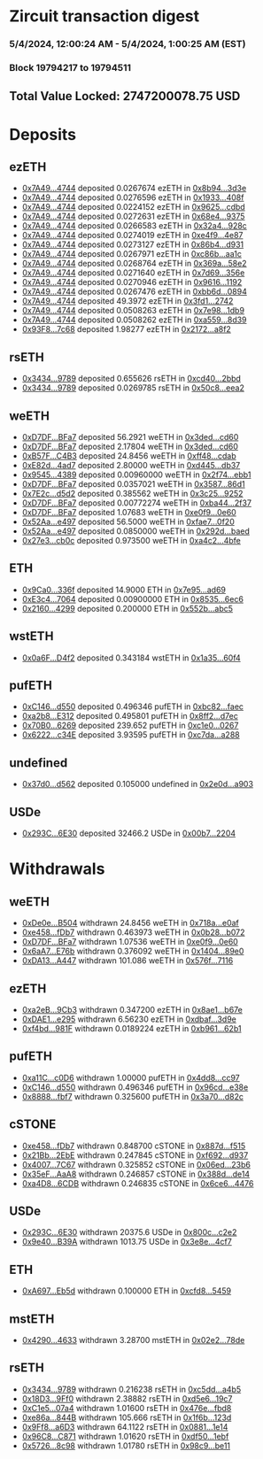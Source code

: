 # Zircuit transaction digest
### 5/4/2024, 12:00:24 AM - 5/4/2024, 1:00:25 AM (EST)
### Block 19794217 to 19794511

## Total Value Locked: 2747200078.75 USD

# Deposits
## ezETH
- [0x7A49...4744](https://etherscan.io/address/0x7A493Be5c2ce014cD049Bf178a1ac0Db1B434744) deposited 0.0267674 ezETH in [0x8b94...3d3e](https://etherscan.io/tx/0x7A493Be5c2ce014cD049Bf178a1ac0Db1B434744)
- [0x7A49...4744](https://etherscan.io/address/0x7A493Be5c2ce014cD049Bf178a1ac0Db1B434744) deposited 0.0276596 ezETH in [0x1933...408f](https://etherscan.io/tx/0x7A493Be5c2ce014cD049Bf178a1ac0Db1B434744)
- [0x7A49...4744](https://etherscan.io/address/0x7A493Be5c2ce014cD049Bf178a1ac0Db1B434744) deposited 0.0224152 ezETH in [0x9625...cdbd](https://etherscan.io/tx/0x7A493Be5c2ce014cD049Bf178a1ac0Db1B434744)
- [0x7A49...4744](https://etherscan.io/address/0x7A493Be5c2ce014cD049Bf178a1ac0Db1B434744) deposited 0.0272631 ezETH in [0x68e4...9375](https://etherscan.io/tx/0x7A493Be5c2ce014cD049Bf178a1ac0Db1B434744)
- [0x7A49...4744](https://etherscan.io/address/0x7A493Be5c2ce014cD049Bf178a1ac0Db1B434744) deposited 0.0266583 ezETH in [0x32a4...928c](https://etherscan.io/tx/0x7A493Be5c2ce014cD049Bf178a1ac0Db1B434744)
- [0x7A49...4744](https://etherscan.io/address/0x7A493Be5c2ce014cD049Bf178a1ac0Db1B434744) deposited 0.0274019 ezETH in [0xe4f9...4e87](https://etherscan.io/tx/0x7A493Be5c2ce014cD049Bf178a1ac0Db1B434744)
- [0x7A49...4744](https://etherscan.io/address/0x7A493Be5c2ce014cD049Bf178a1ac0Db1B434744) deposited 0.0273127 ezETH in [0x86b4...d931](https://etherscan.io/tx/0x7A493Be5c2ce014cD049Bf178a1ac0Db1B434744)
- [0x7A49...4744](https://etherscan.io/address/0x7A493Be5c2ce014cD049Bf178a1ac0Db1B434744) deposited 0.0267971 ezETH in [0xc86b...aa1c](https://etherscan.io/tx/0x7A493Be5c2ce014cD049Bf178a1ac0Db1B434744)
- [0x7A49...4744](https://etherscan.io/address/0x7A493Be5c2ce014cD049Bf178a1ac0Db1B434744) deposited 0.0268764 ezETH in [0x369a...58e2](https://etherscan.io/tx/0x7A493Be5c2ce014cD049Bf178a1ac0Db1B434744)
- [0x7A49...4744](https://etherscan.io/address/0x7A493Be5c2ce014cD049Bf178a1ac0Db1B434744) deposited 0.0271640 ezETH in [0x7d69...356e](https://etherscan.io/tx/0x7A493Be5c2ce014cD049Bf178a1ac0Db1B434744)
- [0x7A49...4744](https://etherscan.io/address/0x7A493Be5c2ce014cD049Bf178a1ac0Db1B434744) deposited 0.0270946 ezETH in [0x9616...1192](https://etherscan.io/tx/0x7A493Be5c2ce014cD049Bf178a1ac0Db1B434744)
- [0x7A49...4744](https://etherscan.io/address/0x7A493Be5c2ce014cD049Bf178a1ac0Db1B434744) deposited 0.0267476 ezETH in [0xbb6d...0894](https://etherscan.io/tx/0x7A493Be5c2ce014cD049Bf178a1ac0Db1B434744)
- [0x7A49...4744](https://etherscan.io/address/0x7A493Be5c2ce014cD049Bf178a1ac0Db1B434744) deposited 49.3972 ezETH in [0x3fd1...2742](https://etherscan.io/tx/0x7A493Be5c2ce014cD049Bf178a1ac0Db1B434744)
- [0x7A49...4744](https://etherscan.io/address/0x7A493Be5c2ce014cD049Bf178a1ac0Db1B434744) deposited 0.0508263 ezETH in [0x7e98...1db9](https://etherscan.io/tx/0x7A493Be5c2ce014cD049Bf178a1ac0Db1B434744)
- [0x7A49...4744](https://etherscan.io/address/0x7A493Be5c2ce014cD049Bf178a1ac0Db1B434744) deposited 0.0508262 ezETH in [0xa559...8d39](https://etherscan.io/tx/0x7A493Be5c2ce014cD049Bf178a1ac0Db1B434744)
- [0x93F8...7c68](https://etherscan.io/address/0x93F83617E054F9883177420e40E4e9Fc47337c68) deposited 1.98277 ezETH in [0x2172...a8f2](https://etherscan.io/tx/0x93F83617E054F9883177420e40E4e9Fc47337c68)
## rsETH
- [0x3434...9789](https://etherscan.io/address/0x34349c5569e7B846c3558961552D2202760A9789) deposited 0.655626 rsETH in [0xcd40...2bbd](https://etherscan.io/tx/0x34349c5569e7B846c3558961552D2202760A9789)
- [0x3434...9789](https://etherscan.io/address/0x34349c5569e7B846c3558961552D2202760A9789) deposited 0.0269785 rsETH in [0x50c8...eea2](https://etherscan.io/tx/0x34349c5569e7B846c3558961552D2202760A9789)
## weETH
- [0xD7DF...BFa7](https://etherscan.io/address/0xD7DF7E085214743530afF339aFC420c7c720BFa7) deposited 56.2921 weETH in [0x3ded...cd60](https://etherscan.io/tx/0xD7DF7E085214743530afF339aFC420c7c720BFa7)
- [0xD7DF...BFa7](https://etherscan.io/address/0xD7DF7E085214743530afF339aFC420c7c720BFa7) deposited 2.17804 weETH in [0x3ded...cd60](https://etherscan.io/tx/0xD7DF7E085214743530afF339aFC420c7c720BFa7)
- [0xB57F...C4B3](https://etherscan.io/address/0xB57Fc8E76E9531137D698f41a5ec527b22BFC4B3) deposited 24.8456 weETH in [0xff48...cdab](https://etherscan.io/tx/0xB57Fc8E76E9531137D698f41a5ec527b22BFC4B3)
- [0xE82d...4ad7](https://etherscan.io/address/0xE82db3e869F19da2AcfC948Ad80C35744D474ad7) deposited 2.80000 weETH in [0xd445...db37](https://etherscan.io/tx/0xE82db3e869F19da2AcfC948Ad80C35744D474ad7)
- [0x9545...4389](https://etherscan.io/address/0x9545Bec27D2Be86787c9b1EDa1422D47FB434389) deposited 0.00960000 weETH in [0x2f74...ebb1](https://etherscan.io/tx/0x9545Bec27D2Be86787c9b1EDa1422D47FB434389)
- [0xD7DF...BFa7](https://etherscan.io/address/0xD7DF7E085214743530afF339aFC420c7c720BFa7) deposited 0.0357021 weETH in [0x3587...86d1](https://etherscan.io/tx/0xD7DF7E085214743530afF339aFC420c7c720BFa7)
- [0x7E2c...d5d2](https://etherscan.io/address/0x7E2cDfFBd341E2a69D5ac3a1d39273937275d5d2) deposited 0.385562 weETH in [0x3c25...9252](https://etherscan.io/tx/0x7E2cDfFBd341E2a69D5ac3a1d39273937275d5d2)
- [0xD7DF...BFa7](https://etherscan.io/address/0xD7DF7E085214743530afF339aFC420c7c720BFa7) deposited 0.00772274 weETH in [0xba44...2f37](https://etherscan.io/tx/0xD7DF7E085214743530afF339aFC420c7c720BFa7)
- [0xD7DF...BFa7](https://etherscan.io/address/0xD7DF7E085214743530afF339aFC420c7c720BFa7) deposited 1.07683 weETH in [0xe0f9...0e60](https://etherscan.io/tx/0xD7DF7E085214743530afF339aFC420c7c720BFa7)
- [0x52Aa...e497](https://etherscan.io/address/0x52Aa899454998Be5b000Ad077a46Bbe360F4e497) deposited 56.5000 weETH in [0xfae7...0f20](https://etherscan.io/tx/0x52Aa899454998Be5b000Ad077a46Bbe360F4e497)
- [0x52Aa...e497](https://etherscan.io/address/0x52Aa899454998Be5b000Ad077a46Bbe360F4e497) deposited 0.0850000 weETH in [0x292d...baed](https://etherscan.io/tx/0x52Aa899454998Be5b000Ad077a46Bbe360F4e497)
- [0x27e3...cb0c](https://etherscan.io/address/0x27e32Ef9576dc05F4D08d978106fC16351d4cb0c) deposited 0.973500 weETH in [0xa4c2...4bfe](https://etherscan.io/tx/0x27e32Ef9576dc05F4D08d978106fC16351d4cb0c)
## ETH
- [0x9Ca0...336f](https://etherscan.io/address/0x9Ca0746c56262EBc2057803810cAb19A8ae0336f) deposited 14.9000 ETH in [0x7e95...ad69](https://etherscan.io/tx/0x9Ca0746c56262EBc2057803810cAb19A8ae0336f)
- [0xE3c4...7064](https://etherscan.io/address/0xE3c4d5d23471752159E298BaE5AFaA3264517064) deposited 0.00900000 ETH in [0x8535...6ec6](https://etherscan.io/tx/0xE3c4d5d23471752159E298BaE5AFaA3264517064)
- [0x2160...4299](https://etherscan.io/address/0x21606eE18fc1c9B398c25f56e98E6035ab434299) deposited 0.200000 ETH in [0x552b...abc5](https://etherscan.io/tx/0x21606eE18fc1c9B398c25f56e98E6035ab434299)
## wstETH
- [0x0a6F...D4f2](https://etherscan.io/address/0x0a6F15744161E05a1ff97B891ba4c850E53aD4f2) deposited 0.343184 wstETH in [0x1a35...60f4](https://etherscan.io/tx/0x0a6F15744161E05a1ff97B891ba4c850E53aD4f2)
## pufETH
- [0xC146...d550](https://etherscan.io/address/0xC14667658b83CEC1B229e6Cb3b860D3004Bdd550) deposited 0.496346 pufETH in [0xbc82...faec](https://etherscan.io/tx/0xC14667658b83CEC1B229e6Cb3b860D3004Bdd550)
- [0xa2b8...E312](https://etherscan.io/address/0xa2b860F83adE827B4Ef7e40f21023c7782b6E312) deposited 0.495801 pufETH in [0x8ff2...d7ec](https://etherscan.io/tx/0xa2b860F83adE827B4Ef7e40f21023c7782b6E312)
- [0x70B0...6269](https://etherscan.io/address/0x70B0A75753A16b78490fA756f46279045A306269) deposited 239.652 pufETH in [0xc1e0...0267](https://etherscan.io/tx/0x70B0A75753A16b78490fA756f46279045A306269)
- [0x6222...c34E](https://etherscan.io/address/0x6222817AF3BBF8B6Cd2f6Bff52577De67Bd3c34E) deposited 3.93595 pufETH in [0xc7da...a288](https://etherscan.io/tx/0x6222817AF3BBF8B6Cd2f6Bff52577De67Bd3c34E)
## undefined
- [0x37d0...d562](https://etherscan.io/address/0x37d0ABd5ceA0495742D5fc390aAb60913d2Ed562) deposited 0.105000 undefined in [0x2e0d...a903](https://etherscan.io/tx/0x37d0ABd5ceA0495742D5fc390aAb60913d2Ed562)
## USDe
- [0x293C...6E30](https://etherscan.io/address/0x293C6937D8D82e05B01335F7B33FBA0c8e256E30) deposited 32466.2 USDe in [0x00b7...2204](https://etherscan.io/tx/0x293C6937D8D82e05B01335F7B33FBA0c8e256E30)
# Withdrawals
## weETH
- [0xDe0e...B504](https://etherscan.io/address/0xDe0e14E314eC13caBC21272f9dD27dEc0C92B504) withdrawn 24.8456 weETH in [0x718a...e0af](https://etherscan.io/tx/0xDe0e14E314eC13caBC21272f9dD27dEc0C92B504)
- [0xe458...fDb7](https://etherscan.io/address/0xe45859f92c184745b007ad997723086Aa4e6fDb7) withdrawn 0.463973 weETH in [0x0b28...b072](https://etherscan.io/tx/0xe45859f92c184745b007ad997723086Aa4e6fDb7)
- [0xD7DF...BFa7](https://etherscan.io/address/0xD7DF7E085214743530afF339aFC420c7c720BFa7) withdrawn 1.07536 weETH in [0xe0f9...0e60](https://etherscan.io/tx/0xD7DF7E085214743530afF339aFC420c7c720BFa7)
- [0x6aA7...E76b](https://etherscan.io/address/0x6aA7e5d7da7e7000f5825fD2691a669963c0E76b) withdrawn 0.376092 weETH in [0x1404...89e0](https://etherscan.io/tx/0x6aA7e5d7da7e7000f5825fD2691a669963c0E76b)
- [0xDA13...A447](https://etherscan.io/address/0xDA131CB1C1729A08352d5D432DDA984727FBA447) withdrawn 101.086 weETH in [0x576f...7116](https://etherscan.io/tx/0xDA131CB1C1729A08352d5D432DDA984727FBA447)
## ezETH
- [0xa2eB...9Cb3](https://etherscan.io/address/0xa2eB3D6952859eF1895eE8833729301a17949Cb3) withdrawn 0.347200 ezETH in [0x8ae1...b67e](https://etherscan.io/tx/0xa2eB3D6952859eF1895eE8833729301a17949Cb3)
- [0xDAE1...e295](https://etherscan.io/address/0xDAE10b05d9846be45b1b4D462b0e42ae7D5de295) withdrawn 6.56230 ezETH in [0xdbaf...3d9e](https://etherscan.io/tx/0xDAE10b05d9846be45b1b4D462b0e42ae7D5de295)
- [0xf4bd...981F](https://etherscan.io/address/0xf4bdA2A5fe017c35577F0970145C4EB8dB8c981F) withdrawn 0.0189224 ezETH in [0xb961...62b1](https://etherscan.io/tx/0xf4bdA2A5fe017c35577F0970145C4EB8dB8c981F)
## pufETH
- [0xa11C...c0D6](https://etherscan.io/address/0xa11C06d459D7E107D6dEF748046516002A70c0D6) withdrawn 1.00000 pufETH in [0x4dd8...cc97](https://etherscan.io/tx/0xa11C06d459D7E107D6dEF748046516002A70c0D6)
- [0xC146...d550](https://etherscan.io/address/0xC14667658b83CEC1B229e6Cb3b860D3004Bdd550) withdrawn 0.496346 pufETH in [0x96cd...e38e](https://etherscan.io/tx/0xC14667658b83CEC1B229e6Cb3b860D3004Bdd550)
- [0x8888...fbf7](https://etherscan.io/address/0x8888898Ba65BCC0041E84cbf335829C2C484fbf7) withdrawn 0.325600 pufETH in [0x3a70...d82c](https://etherscan.io/tx/0x8888898Ba65BCC0041E84cbf335829C2C484fbf7)
## cSTONE
- [0xe458...fDb7](https://etherscan.io/address/0xe45859f92c184745b007ad997723086Aa4e6fDb7) withdrawn 0.848700 cSTONE in [0x887d...f515](https://etherscan.io/tx/0xe45859f92c184745b007ad997723086Aa4e6fDb7)
- [0x21Bb...2EbE](https://etherscan.io/address/0x21Bb3943C732eb12Aa212A10C4c3020d17f22EbE) withdrawn 0.247845 cSTONE in [0xf692...d937](https://etherscan.io/tx/0x21Bb3943C732eb12Aa212A10C4c3020d17f22EbE)
- [0x4007...7C67](https://etherscan.io/address/0x40076197Ef3929300F599C985913a4FBA7ae7C67) withdrawn 0.325852 cSTONE in [0x06ed...23b6](https://etherscan.io/tx/0x40076197Ef3929300F599C985913a4FBA7ae7C67)
- [0x35eF...AaA8](https://etherscan.io/address/0x35eF983C0D040E2DeAeFCe5245F7193e01A8AaA8) withdrawn 0.246857 cSTONE in [0x388d...de14](https://etherscan.io/tx/0x35eF983C0D040E2DeAeFCe5245F7193e01A8AaA8)
- [0xa4D8...6CDB](https://etherscan.io/address/0xa4D8FeEA380Fe7e5b9598A4c9Fdcd35c46276CDB) withdrawn 0.246835 cSTONE in [0x6ce6...4476](https://etherscan.io/tx/0xa4D8FeEA380Fe7e5b9598A4c9Fdcd35c46276CDB)
## USDe
- [0x293C...6E30](https://etherscan.io/address/0x293C6937D8D82e05B01335F7B33FBA0c8e256E30) withdrawn 20375.6 USDe in [0x800c...c2e2](https://etherscan.io/tx/0x293C6937D8D82e05B01335F7B33FBA0c8e256E30)
- [0x9e40...B39A](https://etherscan.io/address/0x9e4045D6FBb8840874cd8Ec787006adBB044B39A) withdrawn 1013.75 USDe in [0x3e8e...4cf7](https://etherscan.io/tx/0x9e4045D6FBb8840874cd8Ec787006adBB044B39A)
## ETH
- [0xA697...Eb5d](https://etherscan.io/address/0xA69777Aae3DF4689FE671e761461dB8DE212Eb5d) withdrawn 0.100000 ETH in [0xcfd8...5459](https://etherscan.io/tx/0xA69777Aae3DF4689FE671e761461dB8DE212Eb5d)
## mstETH
- [0x4290...4633](https://etherscan.io/address/0x42908Eca22e2BF86a2B7F8d33b89122CD3d44633) withdrawn 3.28700 mstETH in [0x02e2...78de](https://etherscan.io/tx/0x42908Eca22e2BF86a2B7F8d33b89122CD3d44633)
## rsETH
- [0x3434...9789](https://etherscan.io/address/0x34349c5569e7B846c3558961552D2202760A9789) withdrawn 0.216238 rsETH in [0xc5dd...a4b5](https://etherscan.io/tx/0x34349c5569e7B846c3558961552D2202760A9789)
- [0x18D3...9Ff0](https://etherscan.io/address/0x18D35C6dF1c32fE1B6286f57C772f2be9Efd9Ff0) withdrawn 2.38882 rsETH in [0xd5e6...19c7](https://etherscan.io/tx/0x18D35C6dF1c32fE1B6286f57C772f2be9Efd9Ff0)
- [0xC1e5...07a4](https://etherscan.io/address/0xC1e59A90B552CEB8b78C1A98B1C8df3427Cb07a4) withdrawn 1.01600 rsETH in [0x476e...fbd8](https://etherscan.io/tx/0xC1e59A90B552CEB8b78C1A98B1C8df3427Cb07a4)
- [0xe86a...844B](https://etherscan.io/address/0xe86aD01212Bbb97Ed85e117A5eC797123957844B) withdrawn 105.666 rsETH in [0x1f6b...123d](https://etherscan.io/tx/0xe86aD01212Bbb97Ed85e117A5eC797123957844B)
- [0x9Ff8...a6D3](https://etherscan.io/address/0x9Ff8128c08bF3396620174b96b827f6DC77Da6D3) withdrawn 64.1122 rsETH in [0x0881...1e14](https://etherscan.io/tx/0x9Ff8128c08bF3396620174b96b827f6DC77Da6D3)
- [0x96C8...C871](https://etherscan.io/address/0x96C8393f16d0323c2bdd183A1719E0Ce9881C871) withdrawn 1.01620 rsETH in [0xdf50...1ebf](https://etherscan.io/tx/0x96C8393f16d0323c2bdd183A1719E0Ce9881C871)
- [0x5726...8c98](https://etherscan.io/address/0x572682F9BA110D46Ad38482D194e24CeaC808c98) withdrawn 1.01780 rsETH in [0x98c9...be11](https://etherscan.io/tx/0x572682F9BA110D46Ad38482D194e24CeaC808c98)
